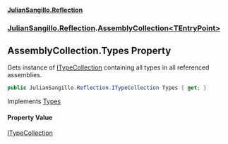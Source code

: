 #### [JulianSangillo.Reflection](JulianSangillo.Reflection/AssemblyInfo.md 'index')
### [JulianSangillo.Reflection](JulianSangillo.Reflection/README.md 'JulianSangillo.Reflection').[AssemblyCollection&lt;TEntryPoint&gt;](JulianSangillo.Reflection/AssemblyCollection_TEntryPoint_/README.md 'JulianSangillo.Reflection.AssemblyCollection<TEntryPoint>')

## AssemblyCollection<TEntryPoint>.Types Property

Gets instance of [ITypeCollection](JulianSangillo.Reflection/ITypeCollection/README.md 'JulianSangillo.Reflection.ITypeCollection') containing all types in all referenced assemblies.

```csharp
public JulianSangillo.Reflection.ITypeCollection Types { get; }
```

Implements [Types](JulianSangillo.Reflection/IAssemblyCollection/Types/README.md 'JulianSangillo.Reflection.IAssemblyCollection.Types')

#### Property Value
[ITypeCollection](JulianSangillo.Reflection/ITypeCollection/README.md 'JulianSangillo.Reflection.ITypeCollection')